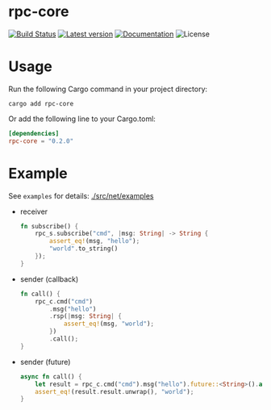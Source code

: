 # rpc-core

[![Build Status](https://github.com/shuai132/rpc_core/workflows/rust/badge.svg)](https://github.com/shuai132/rpc_core/actions?workflow=rust)
[![Latest version](https://img.shields.io/crates/v/rpc-core.svg)](https://crates.io/crates/rpc-core)
[![Documentation](https://docs.rs/rpc-core/badge.svg)](https://docs.rs/rpc-core)
![License](https://img.shields.io/crates/l/rpc-core.svg)

# Usage

Run the following Cargo command in your project directory:

```shell
cargo add rpc-core
```

Or add the following line to your Cargo.toml:

```toml
[dependencies]
rpc-core = "0.2.0"
```

# Example

See `examples` for details: [./src/net/examples](./src/net/examples)

* receiver
    ```rust
    fn subscribe() {
        rpc_s.subscribe("cmd", |msg: String| -> String {
            assert_eq!(msg, "hello");
            "world".to_string()
        });
    }
    
    ```

* sender (callback)
    ```rust
    fn call() {
        rpc_c.cmd("cmd")
            .msg("hello")
            .rsp(|msg: String| {
                assert_eq!(msg, "world");
            })
            .call();
    }
    ```

* sender (future)
    ```rust
    async fn call() {
        let result = rpc_c.cmd("cmd").msg("hello").future::<String>().await;
        assert_eq!(result.result.unwrap(), "world");
    }
    ```

